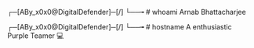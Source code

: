 ┌─[ABy_x0x0@DigitalDefender]─[/]
└──╼ # whoami
Arnab Bhattacharjee

┌─[ABy_x0x0@DigitalDefender]─[/]
└──╼ # hostname
A enthusiastic Purple Teamer 💻
